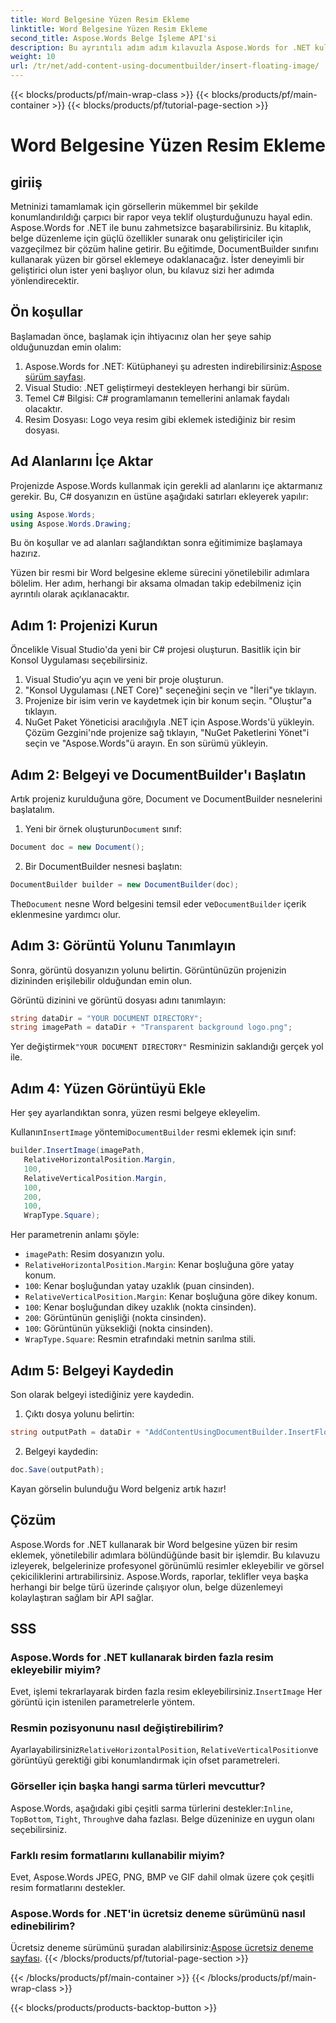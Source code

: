 ```yaml
---
title: Word Belgesine Yüzen Resim Ekleme
linktitle: Word Belgesine Yüzen Resim Ekleme
second_title: Aspose.Words Belge İşleme API'si
description: Bu ayrıntılı adım adım kılavuzla Aspose.Words for .NET kullanarak Word belgesine yüzen bir resmin nasıl ekleneceğini öğrenin. Belgelerinizi geliştirmek için mükemmeldir.
weight: 10
url: /tr/net/add-content-using-documentbuilder/insert-floating-image/
---
```


{{< blocks/products/pf/main-wrap-class >}}
{{< blocks/products/pf/main-container >}}
{{< blocks/products/pf/tutorial-page-section >}}

# Word Belgesine Yüzen Resim Ekleme

## giriiş

Metninizi tamamlamak için görsellerin mükemmel bir şekilde konumlandırıldığı çarpıcı bir rapor veya teklif oluşturduğunuzu hayal edin. Aspose.Words for .NET ile bunu zahmetsizce başarabilirsiniz. Bu kitaplık, belge düzenleme için güçlü özellikler sunarak onu geliştiriciler için vazgeçilmez bir çözüm haline getirir. Bu eğitimde, DocumentBuilder sınıfını kullanarak yüzen bir görsel eklemeye odaklanacağız. İster deneyimli bir geliştirici olun ister yeni başlıyor olun, bu kılavuz sizi her adımda yönlendirecektir.

## Ön koşullar

Başlamadan önce, başlamak için ihtiyacınız olan her şeye sahip olduğunuzdan emin olalım:

1.  Aspose.Words for .NET: Kütüphaneyi şu adresten indirebilirsiniz:[Aspose sürüm sayfası](https://releases.aspose.com/words/net/).
2. Visual Studio: .NET geliştirmeyi destekleyen herhangi bir sürüm.
3. Temel C# Bilgisi: C# programlamanın temellerini anlamak faydalı olacaktır.
4. Resim Dosyası: Logo veya resim gibi eklemek istediğiniz bir resim dosyası.

## Ad Alanlarını İçe Aktar

Projenizde Aspose.Words kullanmak için gerekli ad alanlarını içe aktarmanız gerekir. Bu, C# dosyanızın en üstüne aşağıdaki satırları ekleyerek yapılır:

```csharp
using Aspose.Words;
using Aspose.Words.Drawing;
```

Bu ön koşullar ve ad alanları sağlandıktan sonra eğitimimize başlamaya hazırız.

Yüzen bir resmi bir Word belgesine ekleme sürecini yönetilebilir adımlara bölelim. Her adım, herhangi bir aksama olmadan takip edebilmeniz için ayrıntılı olarak açıklanacaktır.

## Adım 1: Projenizi Kurun

Öncelikle Visual Studio'da yeni bir C# projesi oluşturun. Basitlik için bir Konsol Uygulaması seçebilirsiniz.

1. Visual Studio’yu açın ve yeni bir proje oluşturun.
2. "Konsol Uygulaması (.NET Core)" seçeneğini seçin ve "İleri"ye tıklayın.
3. Projenize bir isim verin ve kaydetmek için bir konum seçin. "Oluştur"a tıklayın.
4. NuGet Paket Yöneticisi aracılığıyla .NET için Aspose.Words'ü yükleyin. Çözüm Gezgini'nde projenize sağ tıklayın, "NuGet Paketlerini Yönet"i seçin ve "Aspose.Words"ü arayın. En son sürümü yükleyin.

## Adım 2: Belgeyi ve DocumentBuilder'ı Başlatın

Artık projeniz kurulduğuna göre, Document ve DocumentBuilder nesnelerini başlatalım.

1.  Yeni bir örnek oluşturun`Document` sınıf:

```csharp
Document doc = new Document();
```

2. Bir DocumentBuilder nesnesi başlatın:

```csharp
DocumentBuilder builder = new DocumentBuilder(doc);
```

 The`Document` nesne Word belgesini temsil eder ve`DocumentBuilder` içerik eklenmesine yardımcı olur.

## Adım 3: Görüntü Yolunu Tanımlayın

Sonra, görüntü dosyanızın yolunu belirtin. Görüntünüzün projenizin dizininden erişilebilir olduğundan emin olun.

Görüntü dizinini ve görüntü dosyası adını tanımlayın:

```csharp
string dataDir = "YOUR DOCUMENT DIRECTORY";
string imagePath = dataDir + "Transparent background logo.png";
```

 Yer değiştirmek`"YOUR DOCUMENT DIRECTORY"` Resminizin saklandığı gerçek yol ile.

## Adım 4: Yüzen Görüntüyü Ekle

Her şey ayarlandıktan sonra, yüzen resmi belgeye ekleyelim.

 Kullanın`InsertImage` yöntemi`DocumentBuilder` resmi eklemek için sınıf:

```csharp
builder.InsertImage(imagePath,
   RelativeHorizontalPosition.Margin,
   100,
   RelativeVerticalPosition.Margin,
   100,
   200,
   100,
   WrapType.Square);
```

Her parametrenin anlamı şöyle:
- `imagePath`: Resim dosyanızın yolu.
- `RelativeHorizontalPosition.Margin`: Kenar boşluğuna göre yatay konum.
- `100`: Kenar boşluğundan yatay uzaklık (puan cinsinden).
- `RelativeVerticalPosition.Margin`: Kenar boşluğuna göre dikey konum.
- `100`: Kenar boşluğundan dikey uzaklık (nokta cinsinden).
- `200`: Görüntünün genişliği (nokta cinsinden).
- `100`: Görüntünün yüksekliği (nokta cinsinden).
- `WrapType.Square`: Resmin etrafındaki metnin sarılma stili.

## Adım 5: Belgeyi Kaydedin

Son olarak belgeyi istediğiniz yere kaydedin.

1. Çıktı dosya yolunu belirtin:

```csharp
string outputPath = dataDir + "AddContentUsingDocumentBuilder.InsertFloatingImage.docx";
```

2. Belgeyi kaydedin:

```csharp
doc.Save(outputPath);
```

Kayan görselin bulunduğu Word belgeniz artık hazır!

## Çözüm

Aspose.Words for .NET kullanarak bir Word belgesine yüzen bir resim eklemek, yönetilebilir adımlara bölündüğünde basit bir işlemdir. Bu kılavuzu izleyerek, belgelerinize profesyonel görünümlü resimler ekleyebilir ve görsel çekiciliklerini artırabilirsiniz. Aspose.Words, raporlar, teklifler veya başka herhangi bir belge türü üzerinde çalışıyor olun, belge düzenlemeyi kolaylaştıran sağlam bir API sağlar.

## SSS

### Aspose.Words for .NET kullanarak birden fazla resim ekleyebilir miyim?

 Evet, işlemi tekrarlayarak birden fazla resim ekleyebilirsiniz.`InsertImage` Her görüntü için istenilen parametrelerle yöntem.

### Resmin pozisyonunu nasıl değiştirebilirim?

 Ayarlayabilirsiniz`RelativeHorizontalPosition`, `RelativeVerticalPosition`ve görüntüyü gerektiği gibi konumlandırmak için ofset parametreleri.

### Görseller için başka hangi sarma türleri mevcuttur?

 Aspose.Words, aşağıdaki gibi çeşitli sarma türlerini destekler:`Inline`, `TopBottom`, `Tight`, `Through`ve daha fazlası. Belge düzeninize en uygun olanı seçebilirsiniz.

### Farklı resim formatlarını kullanabilir miyim?

Evet, Aspose.Words JPEG, PNG, BMP ve GIF dahil olmak üzere çok çeşitli resim formatlarını destekler.

### Aspose.Words for .NET'in ücretsiz deneme sürümünü nasıl edinebilirim?

 Ücretsiz deneme sürümünü şuradan alabilirsiniz:[Aspose ücretsiz deneme sayfası](https://releases.aspose.com/).
{{< /blocks/products/pf/tutorial-page-section >}}

{{< /blocks/products/pf/main-container >}}
{{< /blocks/products/pf/main-wrap-class >}}

{{< blocks/products/products-backtop-button >}}
